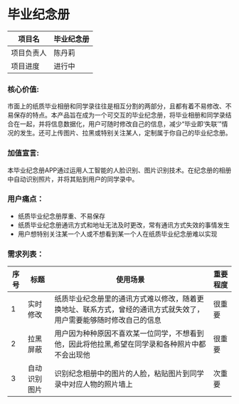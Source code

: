 # 毕业纪念册

| 项目名 | 毕业纪念册 |
| --- |--- |
| 项目负责人 | 陈丹莉 |
| 项目进度 | 进行中 |


### 核心价值:
市面上的纸质毕业相册和同学录往往是相互分割的两部分，且都有着不易修改、不易保存的特点。本产品旨在成为一个可交互的毕业纪念册，将毕业相册和同学录结合在一起，并将信息数据化，用户可随时修改自己的信息，减少“毕业即‘失联’”情况的发生。还可上传图片、拉黑或特别关注某人，定制属于你自己的毕业纪念册。


### 加值宣言:
本毕业纪念册APP通过运用人工智能的人脸识别、图片识别技术。在纪念册的相册中自动识别照片，并将其贴到用户的同学录中。

### 用户痛点：
- 纸质毕业纪念册厚重、不易保存
- 纸质毕业纪念册通讯方式和地址无法及时更改，常有通讯方式失效的事情发生
- 用户想特别关注某一个人或不想看到某一个人在纸质毕业纪念册难以实现

### 需求列表：
| 序号 | 标题 | 使用场景 |  重要程度|
| --- |--- |--- | ---|
| 1 | 实时修改 |纸质毕业纪念册里的通讯方式难以修改，随着更换地址、联系方式，曾经的通讯方式就失效了，用户需要能够随时修改自己的信息 | 很重要 |
| 2 | 拉黑屏蔽 |用户因为种种原因不喜欢某一位同学，不想看到他，因此将他拉黑,希望在同学录和各种照片中都不会出现他 | 很重要 |
| 3 | 自动识别图片 |识别纪念相册中的图片的人脸，粘贴图片到同学录中对应人物的照片墙上 | 次重要 |
